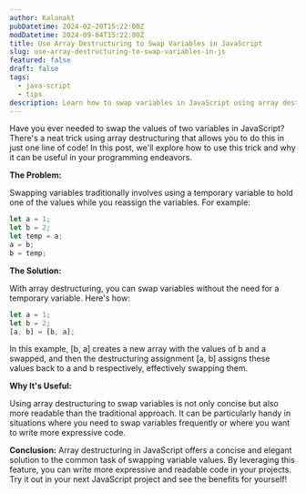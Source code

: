 ```yaml
---
author: Kalanakt
pubDatetime: 2024-02-20T15:22:00Z
modDatetime: 2024-09-04T15:22:00Z
title: Use Array Destructuring to Swap Variables in JavaScript
slug: use-array-destructuring-to-swap-variables-in-js
featured: false
draft: false
tags:
  - java-script
  - tips
description: Learn how to swap variables in JavaScript using array destructuring.
---
```


Have you ever needed to swap the values of two variables in JavaScript? There's a neat trick using array destructuring that allows you to do this in just one line of code! In this post, we'll explore how to use this trick and why it can be useful in your programming endeavors.

**The Problem:**

Swapping variables traditionally involves using a temporary variable to hold one of the values while you reassign the variables. For example:

```javascript
let a = 1;
let b = 2;
let temp = a;
a = b;
b = temp;
```

**The Solution:**

With array destructuring, you can swap variables without the need for a temporary variable. Here's how:

```javascript
let a = 1;
let b = 2;
[a, b] = [b, a];
```

In this example, [b, a] creates a new array with the values of b and a swapped, and then the destructuring assignment [a, b] assigns these values back to a and b respectively, effectively swapping them.

**Why It's Useful:**

Using array destructuring to swap variables is not only concise but also more readable than the traditional approach. It can be particularly handy in situations where you need to swap variables frequently or where you want to write more expressive code.

**Conclusion:**
Array destructuring in JavaScript offers a concise and elegant solution to the common task of swapping variable values. By leveraging this feature, you can write more expressive and readable code in your projects. Try it out in your next JavaScript project and see the benefits for yourself!
